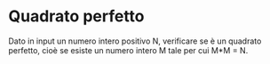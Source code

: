 # Quadrato perfetto

Dato in input un numero intero positivo N, verificare se è un quadrato perfetto, cioè se esiste un numero intero M tale per cui M*M = N.
